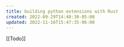 ```yaml
---
title: building python extensions with Rust
created: 2022-09-29T14:40:30-05:00
updated: 2022-11-16T15:47:35-06:00
---
```


[[Todo]]
